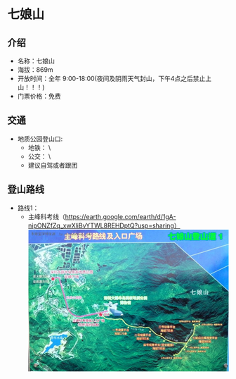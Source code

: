 # 七娘山

## 介绍

- 名称：七娘山
- 海拔：869m
- 开放时间：全年 9:00-18:00(夜间及阴雨天气封山，下午4点之后禁止上山！！！)
- 门票价格：免费

## 交通

- 地质公园登山口:
    - 地铁： \
    - 公交： \
    - 建议自驾或者跟团

## 登山路线

- 路线1：
    - 主峰科考线（https://earth.google.com/earth/d/1gA-nipONZfZq_xwXliBvYTWL8REHDptQ?usp=sharing）
      ![img.png](img/img.png)

